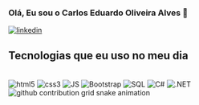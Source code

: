 
### Olá, Eu sou o Carlos Eduardo Oliveira Alves 👋

[![linkedin](https://img.shields.io/badge/LinkedIn-0077B5?style=for-the-badge&logo=linkedin&logoColor=white)](https://www.linkedin.com/in/carlos-eduardo-oliveira-alves-18aa49248/)

## Tecnologias que eu uso no meu dia

<div style = "display: inline-block"><br/>
  
  <!--HTML5-->
  <img align="center" alt="html5" src="https://img.shields.io/badge/HTML5-E34F26?style=for-the-badge&logo=html5&logoColor=white"/>
  
  <!--CSS3-->
  <img align="center" alt="css3" src="https://img.shields.io/badge/CSS3-1572B6?style=for-the-badge&logo=css3&logoColor=white"/>
  
  <!--JavaScript-->
  <img align="center" alt="JS" src="https://img.shields.io/badge/JavaScript-323330?style=for-the-badge&logo=javascript&logoColor=F7DF1E"/>
  
  <!--Bootstrap-->
  <img align="center" alt="Bootstrap" src="https://img.shields.io/badge/Bootstrap-563D7C?style=for-the-badge&logo=bootstrap&logoColor=white"/>

  <!--SQL-->
  <img align="center" alt="SQL" src="https://img.shields.io/badge/MySQL-00000F?style=for-the-badge&logo=mysql&logoColor=white"/>

  <!--C#-->
  <img align="center" alt="C#" src="https://img.shields.io/badge/c%23-%23239120.svg?style=for-the-badge&logo=csharp&logoColor=white"/>

  <!--.NET-->
  <img align="center" alt=".NET" src="https://img.shields.io/badge/.NET-5C2D91?style=for-the-badge&logo=.net&logoColor=white"/>

  <picture>
  <source media="(prefers-color-scheme: dark)" srcset="https://raw.githubusercontent.com/CarlosEduardoOliveiraAlves/CarlosEduardoOliveiraAlves/output/github-contribution-grid-snake-dark.svg">
  <source media="(prefers-color-scheme: light)" srcset="https://raw.githubusercontent.com/CarlosEduardoOliveiraAlves/CarlosEduardoOliveiraAlves/output/github-contribution-grid-snake.svg">
  <img alt="github contribution grid snake animation" src="https://raw.githubusercontent.com/CarlosEduardoOliveiraAlves/CarlosEduardoOliveiraAlves/output/github-contribution-grid-snake.svg">
</picture>
</div>
